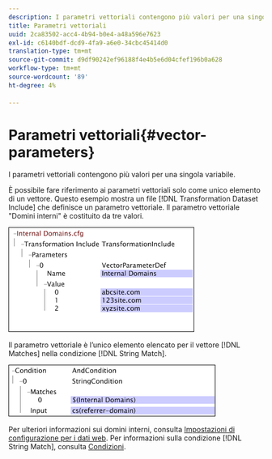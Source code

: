 ```yaml
---
description: I parametri vettoriali contengono più valori per una singola variabile.
title: Parametri vettoriali
uuid: 2ca83502-acc4-4b94-b0e4-a48a596e7623
exl-id: c6140bdf-dcd9-4fa9-a6e0-34cbc45414d0
translation-type: tm+mt
source-git-commit: d9df90242ef96188f4e4b5e6d04cfef196b0a628
workflow-type: tm+mt
source-wordcount: '89'
ht-degree: 4%

---
```


# Parametri vettoriali{#vector-parameters}

I parametri vettoriali contengono più valori per una singola variabile.

È possibile fare riferimento ai parametri vettoriali solo come unico elemento di un vettore. Questo esempio mostra un file [!DNL Transformation Dataset Include] che definisce un parametro vettoriale. Il parametro vettoriale &quot;Domini interni&quot; è costituito da tre valori.

![](assets/cfg_WebParameters_InternalDomains.png)

Il parametro vettoriale è l’unico elemento elencato per il vettore [!DNL Matches] nella condizione [!DNL String Match].

![](assets/cfg_Parameters_InternalDomains_Ref.png)

Per ulteriori informazioni sui domini interni, consulta [Impostazioni di configurazione per i dati web](../../../../home/c-dataset-const-proc/c-config-web-data/c-config-web-data.md#concept-9a306b65483a484bb3f6f3c1d7e77519). Per informazioni sulla condizione [!DNL String Match], consulta [Condizioni](../../../../home/c-dataset-const-proc/c-conditions/c-abt-cond.md).
